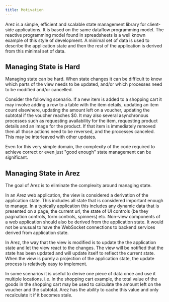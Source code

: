 ```yaml
---
title: Motivation
---
```


Arez is a simple, efficient and scalable state management library for client-side applications. It is based
on the same dataflow programming model. The reactive programming model found in spreadsheets is a well known
example of this style of development. A minimal set of data is used to describe the application state and then
the rest of the application is derived from this minimal set of data.

## Managing State is Hard

Managing state can be hard. When state changes it can be difficult to know which parts of the view needs to be
updated, and/or which processes need to be modified and/or cancelled.

Consider the following scenario. If a new item is added to a shopping cart it may involve adding a row to a
table with the item details, updating an item count elsewhere, updating the amount left on a voucher, updating
the subtotal if the voucher reaches $0. It may also several asynchronous processes such as requesting availability
for the item, requesting product details and an image for the product. If that item is immediately removed then
all those actions need to be reversed, and the processes canceled. This may be interleaved with other updates.

Even for this very simple domain, the complexity of the code required to achieve correct or even just
"good enough" state management can be significant.

## Managing State in Arez

The goal of Arez is to eliminate the complexity around managing state.

In an Arez web application, the view is considered a derivation of the application state. This includes all
state that is considered important enough to manage. In a typically application this includes any dynamic data
that is presented on a page, the current url, the state of UI controls (be they pagination controls, form
controls, spinners) etc. Non-view components of a web application should also be derived from the application
state. It would not be unusual to have the WebSocket connections to backend services derived from application
state.

In Arez, the way that the view is modified is to update the the application state and let the view react to
the changes. The view will be notified that the state has been updated and will update itself to reflect the
current state. When the view is purely a projection of the application state, the update process is relatively
easy to implement.

In some scenarios it is useful to derive one piece of data once and use it multiple locations. i.e. In the
shopping cart example, the total value of the goods in the shopping cart may be used to calculate the amount
left on the voucher and the subtotal. Arez has the ability to cache this value and only recalculate it if it
becomes stale.
